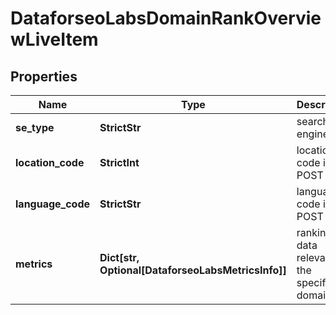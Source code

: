 # DataforseoLabsDomainRankOverviewLiveItem


## Properties

| Name | Type | Description | Notes |
|------------ | ------------- | ------------- | -------------|
**se_type** | **StrictStr** | search engine type |[optional]|
**location_code** | **StrictInt** | location code in a POST array |[optional]|
**language_code** | **StrictStr** | language code in a POST array |[optional]|
**metrics** | **Dict[str, Optional[DataforseoLabsMetricsInfo]]** | ranking data relevant to the specified domain |[optional]|